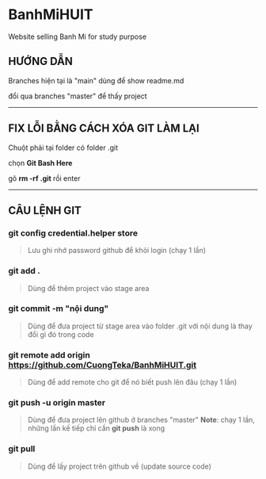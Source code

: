 # BanhMiHUIT
Website selling Banh Mi for study purpose

## HƯỚNG DẪN

Branches hiện tại là "main" dùng để show readme.md

đổi qua branches "master" để thấy project

***

## FIX LỖI BẰNG CÁCH XÓA GIT LÀM LẠI

Chuột phải tại folder có folder .git

chọn **Git Bash Here** 

gõ **rm -rf .git** rồi enter

***

## CÂU LỆNH GIT

### git config credential.helper store
> Lưu ghi nhớ password github để khỏi login (chạy 1 lần)

### git add .
> Dùng để thêm project vào stage area

### git commit -m "nội dung"
> Dùng để đưa project từ stage area vào folder .git với nội dung là thay đổi gì đó trong code

### git remote add origin https://github.com/CuongTeka/BanhMiHUIT.git
> Dùng để add remote cho git để nó biết push lên đâu (chạy 1 lần)

### git push -u origin master
> Dùng để đưa project lên github ở branches "master"
> **Note**: chạy 1 lần, những lần kế tiếp chỉ cần **git push** là xong

### git pull
> Dùng để lấy project trên github về (update source code)
